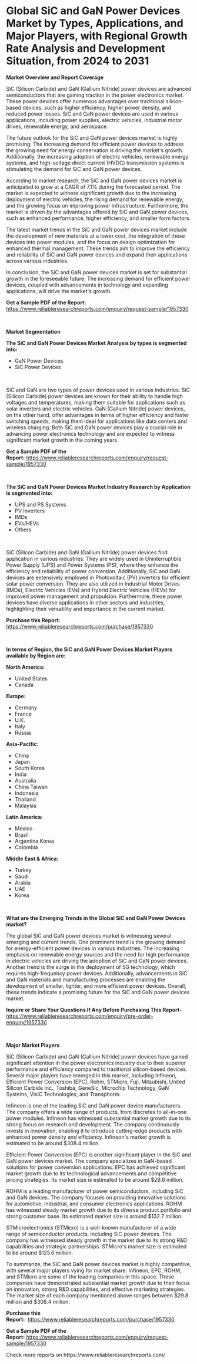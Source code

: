 <p><h1>Global SiC and GaN Power Devices Market by Types, Applications, and Major Players, with Regional Growth Rate Analysis and Development Situation, from 2024 to 2031</h1></p><p><strong>Market Overview and Report Coverage</strong></p>
<p><p>SiC (Silicon Carbide) and GaN (Gallium Nitride) power devices are advanced semiconductors that are gaining traction in the power electronics market. These power devices offer numerous advantages over traditional silicon-based devices, such as higher efficiency, higher power density, and reduced power losses. SiC and GaN power devices are used in various applications, including power supplies, electric vehicles, industrial motor drives, renewable energy, and aerospace.</p><p>The future outlook for the SiC and GaN power devices market is highly promising. The increasing demand for efficient power devices to address the growing need for energy conservation is driving the market's growth. Additionally, the increasing adoption of electric vehicles, renewable energy systems, and high-voltage direct current (HVDC) transmission systems is stimulating the demand for SiC and GaN power devices.</p><p>According to market research, the SiC and GaN power devices market is anticipated to grow at a CAGR of 7.1% during the forecasted period. The market is expected to witness significant growth due to the increasing deployment of electric vehicles, the rising demand for renewable energy, and the growing focus on improving power infrastructure. Furthermore, the market is driven by the advantages offered by SiC and GaN power devices, such as enhanced performance, higher efficiency, and smaller form factors.</p><p>The latest market trends in the SiC and GaN power devices market include the development of new materials at a lower cost, the integration of these devices into power modules, and the focus on design optimization for enhanced thermal management. These trends aim to improve the efficiency and reliability of SiC and GaN power devices and expand their applications across various industries.</p><p>In conclusion, the SiC and GaN power devices market is set for substantial growth in the foreseeable future. The increasing demand for efficient power devices, coupled with advancements in technology and expanding applications, will drive the market's growth.</p></p>
<p><strong>Get a Sample PDF of the Report:</strong> <a href="https://www.reliableresearchreports.com/enquiry/request-sample/1957330">https://www.reliableresearchreports.com/enquiry/request-sample/1957330</a></p>
<p>&nbsp;</p>
<p><strong>Market Segmentation</strong></p>
<p><strong>The SiC and GaN Power Devices Market Analysis by types is segmented into:</strong></p>
<p><ul><li>GaN Power Devices</li><li>SiC Power Devices</li></ul></p>
<p>&nbsp;</p>
<p><p>SiC and GaN are two types of power devices used in various industries. SiC (Silicon Carbide) power devices are known for their ability to handle high voltages and temperatures, making them suitable for applications such as solar inverters and electric vehicles. GaN (Gallium Nitride) power devices, on the other hand, offer advantages in terms of higher efficiency and faster switching speeds, making them ideal for applications like data centers and wireless charging. Both SiC and GaN power devices play a crucial role in advancing power electronics technology and are expected to witness significant market growth in the coming years.</p></p>
<p><strong>Get a Sample PDF of the Report:</strong>&nbsp;<a href="https://www.reliableresearchreports.com/enquiry/request-sample/1957330">https://www.reliableresearchreports.com/enquiry/request-sample/1957330</a></p>
<p>&nbsp;</p>
<p><strong>The SiC and GaN Power Devices Market Industry Research by Application is segmented into:</strong></p>
<p><ul><li>UPS and PS Systems</li><li>PV Inverters</li><li>IMDs</li><li>EVs/HEVs</li><li>Others</li></ul></p>
<p>&nbsp;</p>
<p><p>SiC (Silicon Carbide) and GaN (Gallium Nitride) power devices find application in various industries. They are widely used in Uninterruptible Power Supply (UPS) and Power Systems (PS), where they enhance the efficiency and reliability of power conversion. Additionally, SiC and GaN devices are extensively employed in Photovoltaic (PV) inverters for efficient solar power conversion. They are also utilized in Industrial Motor Drives (IMDs), Electric Vehicles (EVs) and Hybrid Electric Vehicles (HEVs) for improved power management and propulsion. Furthermore, these power devices have diverse applications in other sectors and industries, highlighting their versatility and importance in the current market.</p></p>
<p><strong>Purchase this Report:</strong>&nbsp; <a href="https://www.reliableresearchreports.com/purchase/1957330">https://www.reliableresearchreports.com/purchase/1957330</a></p>
<p>&nbsp;</p>
<p><strong>In terms of Region, the SiC and GaN Power Devices Market Players available by Region are:</strong></p>
<p>
    <p> <strong> North America: </strong>
        <ul>
            <li>United States</li>
            <li>Canada</li>
        </ul>
        </p> 
    <p> <strong> Europe: </strong>
        <ul>
            <li>Germany</li>
            <li>France</li>
            <li>U.K.</li>
            <li>Italy</li>
            <li>Russia</li>
        </ul>
        </p> 
    <p> <strong> Asia-Pacific: </strong>
        <ul>
            <li>China</li>
            <li>Japan</li>
            <li>South Korea</li>
            <li>India</li>
            <li>Australia</li>
            <li>China Taiwan</li>
            <li>Indonesia</li>
            <li>Thailand</li>
            <li>Malaysia</li>
        </ul>
        </p> 
    <p> <strong> Latin America: </strong>
        <ul>
            <li>Mexico</li>
            <li>Brazil</li>
            <li>Argentina Korea</li>
            <li>Colombia</li>
        </ul>
        </p> 
    <p> <strong> Middle East & Africa: </strong>
        <ul>
            <li>Turkey</li>
            <li>Saudi</li>
            <li>Arabia</li>
            <li>UAE</li>
            <li>Korea</li>
        </ul>
    </p>
    </p>
<p>&nbsp;</p>
<p><strong>What are the Emerging Trends in the Global SiC and GaN Power Devices market?</strong></p>
<p><p>The global SiC and GaN power devices market is witnessing several emerging and current trends. One prominent trend is the growing demand for energy-efficient power devices in various industries. The increasing emphasis on renewable energy sources and the need for high performance in electric vehicles are driving the adoption of SiC and GaN power devices. Another trend is the surge in the deployment of 5G technology, which requires high-frequency power devices. Additionally, advancements in SiC and GaN materials and manufacturing processes are enabling the development of smaller, lighter, and more efficient power devices. Overall, these trends indicate a promising future for the SiC and GaN power devices market.</p></p>
<p><strong>Inquire or Share Your Questions If Any Before Purchasing This Report</strong>- <a href="https://www.reliableresearchreports.com/enquiry/pre-order-enquiry/1957330">https://www.reliableresearchreports.com/enquiry/pre-order-enquiry/1957330</a></p>
<p>&nbsp;</p>
<p><strong>Major Market Players</strong></p>
<p><p>SiC (Silicon Carbide) and GaN (Gallium Nitride) power devices have gained significant attention in the power electronics industry due to their superior performance and efficiency compared to traditional silicon-based devices. Several major players have emerged in this market, including Infineon, Efficient Power Conversion (EPC), Rohm, STMicro, Fuji, Mitsubishi, United Silicon Carbide Inc., Toshiba, GeneSic, Microchip Technology, GaN Systems, VisIC Technologies, and Transphorm.</p><p>Infineon is one of the leading SiC and GaN power device manufacturers. The company offers a wide range of products, from discretes to all-in-one power modules. Infineon has witnessed substantial market growth due to its strong focus on research and development. The company continuously invests in innovation, enabling it to introduce cutting-edge products with enhanced power density and efficiency. Infineon's market growth is estimated to be around $308.4 million. </p><p>Efficient Power Conversion (EPC) is another significant player in the SiC and GaN power devices market. The company specializes in GaN-based solutions for power conversion applications. EPC has achieved significant market growth due to its technological advancements and competitive pricing strategies. Its market size is estimated to be around $29.8 million.</p><p>ROHM is a leading manufacturer of power semiconductors, including SiC and GaN devices. The company focuses on providing innovative solutions for automotive, industrial, and consumer electronics applications. ROHM has witnessed steady market growth due to its diverse product portfolio and strong customer base. Its estimated market size is around $132.7 million.</p><p>STMicroelectronics (STMicro) is a well-known manufacturer of a wide range of semiconductor products, including SiC power devices. The company has witnessed steady growth in the market due to its strong R&D capabilities and strategic partnerships. STMicro's market size is estimated to be around $125.6 million.</p><p>To summarize, the SiC and GaN power devices market is highly competitive, with several major players vying for market share. Infineon, EPC, ROHM, and STMicro are some of the leading companies in this space. These companies have demonstrated substantial market growth due to their focus on innovation, strong R&D capabilities, and effective marketing strategies. The market size of each company mentioned above ranges between $29.8 million and $308.4 million.</p></p>
<p><strong>Purchase this Report:</strong>&nbsp;&nbsp;<a href="https://www.reliableresearchreports.com/purchase/1957330">https://www.reliableresearchreports.com/purchase/1957330</a></p>
<p></p>
<p><strong>Get a Sample PDF of the Report:</strong>&nbsp;<a href="https://www.reliableresearchreports.com/enquiry/request-sample/1957330">https://www.reliableresearchreports.com/enquiry/request-sample/1957330</a></p>
<p>Check more reports on https://www.reliableresearchreports.com/</p>